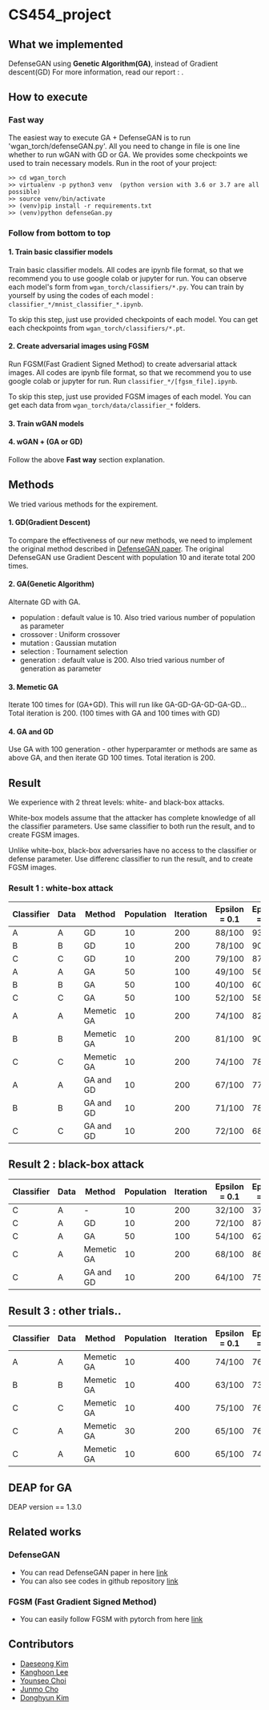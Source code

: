 # CS454_project

## What we implemented
DefenseGAN using **Genetic Algorithm(GA)**, instead of Gradient descent(GD)
For more information, read our report : .

## How to execute
### Fast way
The easiest way to execute GA + DefenseGAN is to run 'wgan_torch/defenseGAN.py'. All you need to change in file is one line whether to run wGAN with GD or GA. We provides some checkpoints we used to train necessary models. Run in the root of your project:
```
>> cd wgan_torch
>> virtualenv -p python3 venv  (python version with 3.6 or 3.7 are all possible)
>> source venv/bin/activate
>> (venv)pip install -r requirements.txt
>> (venv)python defenseGan.py
```


### Follow from bottom to top
#### 1. Train basic classifier models
Train basic classifier models. All codes are ipynb file format, so that we recommend you to use google colab or jupyter for run. You can observe each model's form from `wgan_torch/classifiers/*.py`. You can train by yourself by using the codes of each model : `classifier_*/mnist_classifier_*.ipynb`.

To skip this step, just use provided checkpoints of each model. You can get each checkpoints from `wgan_torch/classifiers/*.pt`.

#### 2. Create adversarial images using FGSM
Run FGSM(Fast Gradient Signed Method) to create adversarial attack images. All codes are ipynb file format, so that we recommend you to use google colab or jupyter for run. Run `classifier_*/[fgsm_file].ipynb`.

To skip this step, just use provided FGSM images of each model. You can get each data from `wgan_torch/data/classifier_*` folders.

#### 3. Train wGAN models


#### 4. wGAN + (GA or GD)
Follow the above **Fast way** section explanation.


## Methods
We tried various methods for the expirement.

#### 1. GD(Gradient Descent)
To compare the effectiveness of our new methods, we need to implement the original method described in [DefenseGAN paper](https://arxiv.org/pdf/1805.06605.pdf). The original DefenseGAN use Gradient Descent with population 10 and iterate total 200 times.

#### 2. GA(Genetic Algorithm)
Alternate GD with GA.
- population : default value is 10. Also tried various number of population as parameter
- crossover : Uniform crossover
- mutation : Gaussian mutation
- selection : Tournament selection
- generation : default value is 200. Also tried various number of generation as parameter

#### 3. Memetic GA
Iterate 100 times for (GA+GD). This will run like GA-GD-GA-GD-GA-GD...
Total iteration is 200. (100 times with GA and 100 times with GD)

#### 4. GA and GD
Use GA with 100 generation - other hyperparamter or methods are same as above GA, and then iterate GD 100 times. Total iteration is 200.

## Result
We experience with 2 threat levels: white- and black-box attacks.

White-box models assume that the attacker has complete knowledge of all the classifier parameters. Use same classifier to both run the result, and to create FGSM images.

Unlike white-box, black-box adversaries have no access to the classifier or defense parameter. Use differenc classifier to run the result, and to create FGSM images.

### Result 1 : white-box attack
| Classifier | Data | Method | Population | Iteration | Epsilon = 0.1 | Epsilon = 0.2 | Epsilon = 0.3 | Total |
| --- | --- | --- | --- | --- | --- | --- | --- | --- |
| A | A | GD | 10 | 200 | 88/100 | 93/100 | 89/100 | 90% |
| B | B | GD | 10 | 200 | 78/100 | 90/100 | 87/100 | 85% |
| C | C | GD | 10 | 200 | 79/100 | 87/100 | 86/100 | 84% |
| A | A | GA | 50 | 100 | 49/100 | 56/100 | 66/100 | 57% |
| B | B | GA | 50 | 100 | 40/100 | 60/100 | 61x/100 | 53.66% |
| C | C | GA | 50 | 100 | 52/100 | 58/100 | 62/100 | 57.33% |
| A | A | Memetic GA | 10 | 200 | 74/100 | 82/100 | 84/100 | 80% |
| B | B | Memetic GA | 10 | 200 | 81/100 | 90/100 | 88/100 | 86.33% |
| C | C | Memetic GA | 10 | 200 | 74/100 | 78/100 | 84/100 | 78.66% |
| A | A | GA and GD | 10 | 200 | 67/100 | 77/100 | 81/100 | 75% |
| B | B | GA and GD | 10 | 200 | 71/100 | 78/100 | 83/100 | 77.33% |
| C | C | GA and GD | 10 | 200 | 72/100 | 68/100 | 76/100 | 73.33% |

## Result 2 : black-box attack

| Classifier | Data | Method | Population | Iteration | Epsilon = 0.1 | Epsilon = 0.2 | Epsilon = 0.3 | Total |
| --- | --- | --- | --- | --- | --- | --- | --- | --- |
| C | A | - | 10 | 200 | 32/100 | 37/100 | 22/100 | 30.33% |
| C | A | GD | 10 | 200 | 72/100 | 87/100 | 86/100 | 81.67% |
| C | A | GA | 50 | 100 | 54/100 | 62/100 | 69/100 | 61.67% |
| C | A | Memetic GA | 10 | 200 | 68/100 | 86/100 | 82/100 | 78.66% |
| C | A | GA and GD | 10 | 200 | 64/100 | 75/100 | 74/100 | 71% |

## Result 3 : other trials..
| Classifier | Data | Method | Population | Iteration | Epsilon = 0.1 | Epsilon = 0.2 | Epsilon = 0.3 | Total |
| --- | --- | --- | --- | --- | --- | --- | --- | --- |
| A | A | Memetic GA | 10 | 400 | 74/100 | 76/100 | 81/100 | 77% |
| B | B | Memetic GA | 10 | 400 | 63/100 | 73/100 | 82/100 | 72.67% |
| C | C | Memetic GA | 10 | 400 | 75/100 | 76/100 | 77/100 | 76% |
| C | A | Memetic GA | 30 | 200 | 65/100 | 76/100 | 79/100 | 73.33% |
| C | A | Memetic GA | 10 | 600 | 65/100 | 74/100 | 76/100 | 71.67% |

## DEAP for GA
DEAP version == 1.3.0


## Related works
### DefenseGAN
- You can read DefenseGAN paper in here [link](https://arxiv.org/pdf/1805.06605.pdf)
- You can also see codes in github repository [link](https://github.com/kabkabm/defensegan)


### FGSM (Fast Gradient Signed Method)
- You can easily follow FGSM with pytorch from here [link](https://pytorch.org/tutorials/beginner/fgsm_tutorial.html)

## Contributors

- [Daeseong Kim](https://github.com/scvgoe)
- [Kanghoon Lee](https://github.com/leehoon7)
- [Younseo Choi](https://github.com/Choiyounseo)
- [Junmo Cho](https://github.com/junmokane)
- [Donghyun Kim](https://github.com/donghyun932)
